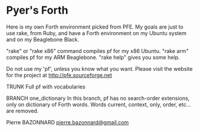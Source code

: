 Pyer's Forth
============

Here is my own Forth environment picked from PFE.
My goals are just to use rake, from Ruby, and have a Forth environment on my Ubuntu system and on my Beaglebone Black.

"rake" or "rake x86" command compiles pf for my x86 Ubuntu.
"rake arm" compiles pf for my ARM Beaglebone.
"rake help" gives you some help.

Do not use my 'pf', unless you know what you want.
Please visit the website for the project at http://pfe.sourceforge.net 

TRUNK
Full pf with vocabularies

BRANCH one_dictionary
In this branch, pf has no search-order extensions, only on dictionary of Forth words.
Words current, context, only, order, etc... are removed.


Pierre BAZONNARD
pierre.bazonnard@gmail.com
